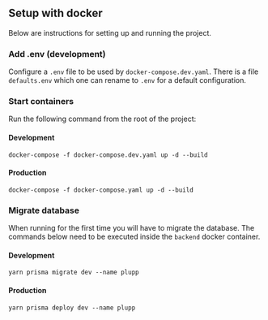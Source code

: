 ## Setup with docker
Below are instructions for setting up and running the project.


### Add .env (development)
Configure a `.env` file to be used by `docker-compose.dev.yaml`.
There is a file `defaults.env` which one can rename to `.env` for a default configuration.


### Start containers
Run the following command from the root of the project:

#### Development
```
docker-compose -f docker-compose.dev.yaml up -d --build
```

#### Production
```
docker-compose -f docker-compose.yaml up -d --build
```


### Migrate database
When running for the first time you will have to migrate the database. The commands below need to be executed inside the `backend` docker container.

#### Development
```
yarn prisma migrate dev --name plupp
```

#### Production
```
yarn prisma deploy dev --name plupp
```